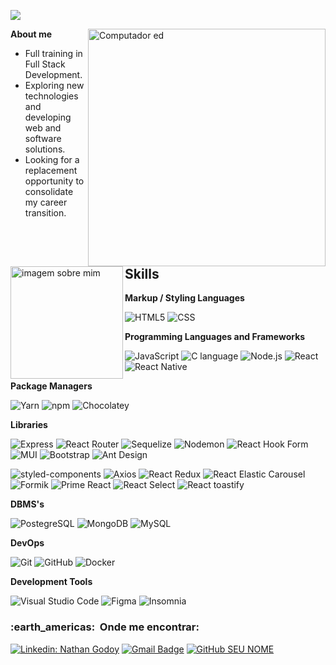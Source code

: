 
![](https://komarev.com/ghpvc/?username=nathanmgod&color=006bed)

<img src="https://raw.githubusercontent.com/MicaelliMedeiros/micaellimedeiros/master/image/computer-illustration.png" min-width="380px" max-width="380px" width="380px" align="right" alt="Computador ed">

<img src="https://user-images.githubusercontent.com/97674396/184233966-7c007693-062f-46e4-a323-162a6c6403c9.jpg" min-width="180px" max-width="180px" width="180px" align="left" alt="imagem sobre mim"> **About me**

- Full training in Full Stack Development.
- Exploring new technologies and developing web and software solutions.
- Looking for a replacement opportunity to consolidate my career transition.

<br>

<h2> Skills </h2>

**Markup / Styling Languages**

  ![HTML5](https://img.shields.io/badge/-HTML5-333333?style=flat&logo=HTML5)
  ![CSS](https://img.shields.io/badge/-CSS-333333?style=flat&logo=CSS3&logoColor=1572B6)

**Programming Languages and Frameworks**

  ![JavaScript](https://img.shields.io/badge/-JavaScript-333333?style=flat&logo=javascript)
  ![C language](https://img.shields.io/badge/-C%20language-333333?style=flat&logo=C)
  ![Node.js](https://img.shields.io/badge/-Node.js-333333?style=flat&logo=Node.js)
  ![React](https://img.shields.io/badge/-React-333333?style=flat&logo=react)
  ![React Native](https://img.shields.io/badge/-React%20Native-333333?style=flat&logo=react)
  
**Package Managers**

  ![Yarn](https://img.shields.io/badge/-Yarn-333333?style=flat&logo=Yarn)
  ![npm](https://img.shields.io/badge/-npm-333333?style=flat&logo=npm)
  ![Chocolatey](https://img.shields.io/badge/-Chocolatey-333333?style=flat&logo=Chocolatey)
  
**Libraries** 
 
  ![Express](https://img.shields.io/badge/-Express-333333?style=flat&logo=express)
  ![React Router](https://img.shields.io/badge/-React%20Router-333333?style=flat&logo=React%20Router)
  ![Sequelize](https://img.shields.io/badge/-Sequelize-333333?style=flat&logo=Sequelize)
  ![Nodemon](https://img.shields.io/badge/-Nodemon-333333?style=flat&logo=nodemon)
  ![React Hook Form](https://img.shields.io/badge/-React%20Hook%20Form-333333?style=flat&logo=React%20Hook%20Form)
  ![MUI](https://img.shields.io/badge/-MUI-333333?style=flat&logo=MUI)
  ![Bootstrap](https://img.shields.io/badge/-Bootstrap-333333?style=flat&logo=Bootstrap)
  ![Ant Design](https://img.shields.io/badge/-Ant%20Design-333333?style=flat&logo=Ant%20Design)
  
  ![styled-components](https://img.shields.io/badge/-styled%20components-333333?style=flat&logo=styled-components)
  ![Axios](https://img.shields.io/badge/-Axios-333333?style=flat&logo=Axios)
  ![React Redux](https://img.shields.io/badge/-React%20Redux-333333?style=flat&logo=React%20Redux)
  ![React Elastic Carousel](https://img.shields.io/badge/-React%20Elastic%20Carousel-333333?style=flat&logo=React%20Elastic%20Carousel)
  ![Formik](https://img.shields.io/badge/-Formik-333333?style=flat&logo=Formik)
  ![Prime React](https://img.shields.io/badge/-Prime%20React-333333?style=flat&logo=Prime%20React)
  ![React Select](https://img.shields.io/badge/-React%20Select-333333?style=flat&logo=React%20Select)
  ![React toastify](https://img.shields.io/badge/-React%20toastify-333333?style=flat&logo=React%20toastify)  

**DBMS's**  

  ![PostegreSQL](https://img.shields.io/badge/-PostgreSQL-333333?style=flat&logo=PostgreSQL)
  ![MongoDB](https://img.shields.io/badge/-MongoDB-333333?style=flat&logo=mongoDB)
  ![MySQL](https://img.shields.io/badge/-MySQL-333333?style=flat&logo=mysql)
  
**DevOps**

  ![Git](https://img.shields.io/badge/-Git-333333?style=flat&logo=git)
  ![GitHub](https://img.shields.io/badge/-GitHub-333333?style=flat&logo=github)
  ![Docker](https://img.shields.io/badge/-Docker-333333?style=flat&logo=docker)

**Development Tools**

  ![Visual Studio Code](https://img.shields.io/badge/-Visual%20Studio%20Code-333333?style=flat&logo=visual-studio-code&logoColor=007ACC)
  ![Figma](https://img.shields.io/badge/-Figma-333333?style=flat&logo=figma&logoColor=007ACC)
  ![Insomnia](https://img.shields.io/badge/-Insomnia-333333?style=flat&logo=Insomnia)

<h3> :earth_americas: &nbsp;Onde me encontrar: </h3> 

[![Linkedin: Nathan Godoy](https://img.shields.io/badge/-EdmarRadanovis-blue?style=flat-square&logo=Linkedin&logoColor=white&link=LINK-DO-SEU-LINKEDIN)](https://www.linkedin.com/in/edmar-radanovis-0130b611a/)
[![Gmail Badge](https://img.shields.io/badge/-edradanovis@gmail.com-006bed?style=flat-square&logo=Gmail&logoColor=white&link=mailto:edradanovis@gmail.com)](mailto:edradanovis@gmail.com)
[![GitHub SEU NOME]( https://img.shields.io/github/followers/ed-radanovis?label=follow&style=social)](https://github.com/ed-radanovis)

